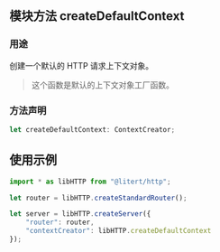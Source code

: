 ## 模块方法 createDefaultContext

### 用途

创建一个默认的 HTTP 请求上下文对象。

> 这个函数是默认的上下文对象工厂函数。

### 方法声明

```ts
let createDefaultContext: ContextCreator;
```

## 使用示例

```ts
import * as libHTTP from "@litert/http";

let router = libHTTP.createStandardRouter();

let server = libHTTP.createServer({
    "router": router,
    "contextCreator": libHTTP.createDefaultContext
});
```
